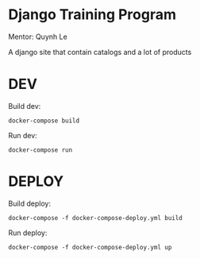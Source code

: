 # Django Training Program

Mentor: Quynh Le 

A django site that contain catalogs and a lot of products

DEV
============================

Build dev:
```shell
docker-compose build
```
Run dev:
```shell
docker-compose run
```

DEPLOY
============================

Build deploy:
```shell
docker-compose -f docker-compose-deploy.yml build
```
Run deploy:
```shell
docker-compose -f docker-compose-deploy.yml up
```

